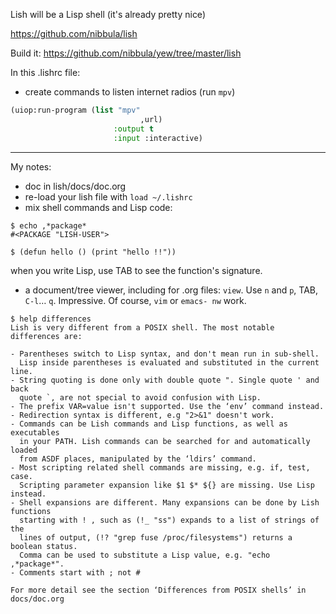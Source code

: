 
Lish will be a Lisp shell (it's already pretty nice)

https://github.com/nibbula/lish

Build it: https://github.com/nibbula/yew/tree/master/lish


In this .lishrc file:

- create commands to listen internet radios (run `mpv`)

```lisp
(uiop:run-program (list "mpv"
                             ,url)
                       :output t
                       :input :interactive)
```

---

My notes:

- doc in lish/docs/doc.org
- re-load your lish file with `load ~/.lishrc`
- mix shell commands and Lisp code:

```
$ echo ,*package*
#<PACKAGE "LISH-USER">

$ (defun hello () (print "hello !!"))
```

when you write Lisp, use TAB to see the function's signature.

- a document/tree viewer, including for .org files: `view`. Use `n` and `p`, TAB, `C-l`… `q`. Impressive. Of course, `vim` or `emacs- nw` work.

```
$ help differences
Lish is very different from a POSIX shell. The most notable differences are:

- Parentheses switch to Lisp syntax, and don't mean run in sub-shell.
  Lisp inside parentheses is evaluated and substituted in the current line.
- String quoting is done only with double quote ". Single quote ' and back
  quote `, are not special to avoid confusion with Lisp.
- The prefix VAR=value isn't supported. Use the ‘env’ command instead.
- Redirection syntax is different, e.g "2>&1" doesn't work.
- Commands can be Lish commands and Lisp functions, as well as executables
  in your PATH. Lish commands can be searched for and automatically loaded
  from ASDF places, manipulated by the ‘ldirs’ command.
- Most scripting related shell commands are missing, e.g. if, test, case.
  Scripting parameter expansion like $1 $* ${} are missing. Use Lisp instead.
- Shell expansions are different. Many expansions can be done by Lish functions
  starting with ! , such as (!_ "ss") expands to a list of strings of the
  lines of output, (!? "grep fuse /proc/filesystems") returns a boolean status.
  Comma can be used to substitute a Lisp value, e.g. "echo ,*package*".
- Comments start with ; not #

For more detail see the section ‘Differences from POSIX shells’ in docs/doc.org
```
